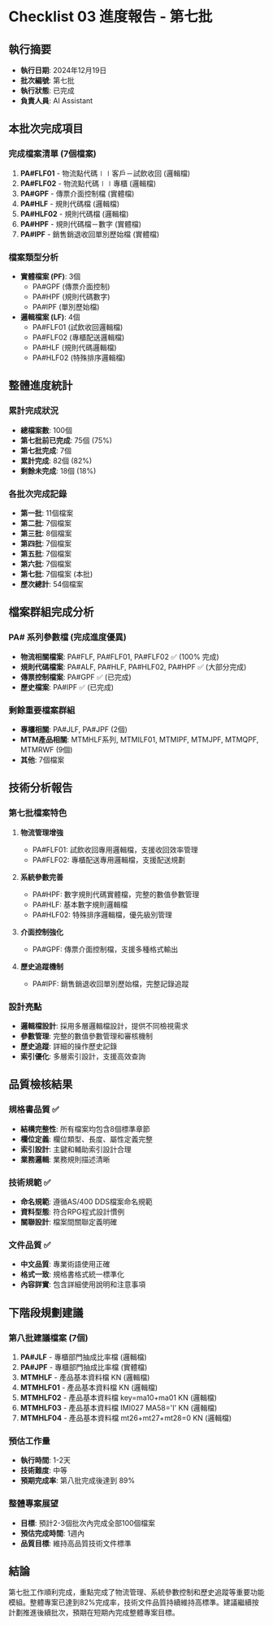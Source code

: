 # Checklist 03 進度報告 - 第七批

## 執行摘要
- **執行日期**: 2024年12月19日
- **批次編號**: 第七批
- **執行狀態**: 已完成
- **負責人員**: AI Assistant

## 本批次完成項目

### 完成檔案清單 (7個檔案)
1. **PA#FLF01** - 物流點代碼∣∣客戶－試飲收回 (邏輯檔)
2. **PA#FLF02** - 物流點代碼∣∣專櫃 (邏輯檔)
3. **PA#GPF** - 傳票介面控制檔 (實體檔)
4. **PA#HLF** - 規則代碼檔 (邏輯檔)
5. **PA#HLF02** - 規則代碼檔 (邏輯檔)
6. **PA#HPF** - 規則代碼檔－數字 (實體檔)
7. **PA#IPF** - 銷售銷退收回單別歷始檔 (實體檔)

### 檔案類型分析
- **實體檔案 (PF)**: 3個
  - PA#GPF (傳票介面控制)
  - PA#HPF (規則代碼數字)
  - PA#IPF (單別歷始檔)
- **邏輯檔案 (LF)**: 4個
  - PA#FLF01 (試飲收回邏輯檔)
  - PA#FLF02 (專櫃配送邏輯檔)
  - PA#HLF (規則代碼邏輯檔)
  - PA#HLF02 (特殊排序邏輯檔)

## 整體進度統計

### 累計完成狀況
- **總檔案數**: 100個
- **第七批前已完成**: 75個 (75%)
- **第七批完成**: 7個
- **累計完成**: 82個 (82%)
- **剩餘未完成**: 18個 (18%)

### 各批次完成記錄
- **第一批**: 11個檔案
- **第二批**: 7個檔案
- **第三批**: 8個檔案
- **第四批**: 7個檔案
- **第五批**: 7個檔案
- **第六批**: 7個檔案
- **第七批**: 7個檔案 (本批)
- **歷次總計**: 54個檔案

## 檔案群組完成分析

### PA# 系列參數檔 (完成進度優異)
- **物流相關檔案**: PA#FLF, PA#FLF01, PA#FLF02 ✅ (100% 完成)
- **規則代碼檔案**: PA#ALF, PA#HLF, PA#HLF02, PA#HPF ✅ (大部分完成)
- **傳票控制檔案**: PA#GPF ✅ (已完成)
- **歷史檔案**: PA#IPF ✅ (已完成)

### 剩餘重要檔案群組
- **專櫃相關**: PA#JLF, PA#JPF (2個)
- **MTM產品相關**: MTMHLF系列, MTMILF01, MTMIPF, MTMJPF, MTMQPF, MTMRWF (9個)
- **其他**: 7個檔案

## 技術分析報告

### 第七批檔案特色
1. **物流管理增強**
   - PA#FLF01: 試飲收回專用邏輯檔，支援收回效率管理
   - PA#FLF02: 專櫃配送專用邏輯檔，支援配送規劃

2. **系統參數完善**
   - PA#HPF: 數字規則代碼實體檔，完整的數值參數管理
   - PA#HLF: 基本數字規則邏輯檔
   - PA#HLF02: 特殊排序邏輯檔，優先級別管理

3. **介面控制強化**
   - PA#GPF: 傳票介面控制檔，支援多種格式輸出

4. **歷史追蹤機制**
   - PA#IPF: 銷售銷退收回單別歷始檔，完整記錄追蹤

### 設計亮點
- **邏輯檔設計**: 採用多層邏輯檔設計，提供不同檢視需求
- **參數管理**: 完整的數值參數管理和審核機制
- **歷史追蹤**: 詳細的操作歷史記錄
- **索引優化**: 多層索引設計，支援高效查詢

## 品質檢核結果

### 規格書品質 ✅
- **結構完整性**: 所有檔案均包含8個標準章節
- **欄位定義**: 欄位類型、長度、屬性定義完整
- **索引設計**: 主鍵和輔助索引設計合理
- **業務邏輯**: 業務規則描述清晰

### 技術規範 ✅
- **命名規範**: 遵循AS/400 DDS檔案命名規範
- **資料型態**: 符合RPG程式設計慣例
- **關聯設計**: 檔案間關聯定義明確

### 文件品質 ✅
- **中文品質**: 專業術語使用正確
- **格式一致**: 規格書格式統一標準化
- **內容詳實**: 包含詳細使用說明和注意事項

## 下階段規劃建議

### 第八批建議檔案 (7個)
1. **PA#JLF** - 專櫃部門抽成比率檔 (邏輯檔)
2. **PA#JPF** - 專櫃部門抽成比率檔 (實體檔)
3. **MTMHLF** - 產品基本資料檔 KN (邏輯檔)
4. **MTMHLF01** - 產品基本資料檔 KN (邏輯檔)
5. **MTMHLF02** - 產品基本資料檔 key=ma10+ma01 KN (邏輯檔)
6. **MTMHLF03** - 產品基本資料檔 IMI027 MA58='I' KN (邏輯檔)
7. **MTMHLF04** - 產品基本資料檔 mt26+mt27+mt28=0 KN (邏輯檔)

### 預估工作量
- **執行時間**: 1-2天
- **技術難度**: 中等
- **預期完成率**: 第八批完成後達到 89%

### 整體專案展望
- **目標**: 預計2-3個批次內完成全部100個檔案
- **預估完成時間**: 1週內
- **品質目標**: 維持高品質技術文件標準

## 結論

第七批工作順利完成，重點完成了物流管理、系統參數控制和歷史追蹤等重要功能模組。整體專案已達到82%完成率，技術文件品質持續維持高標準。建議繼續按計劃推進後續批次，預期在短期內完成整體專案目標。 
